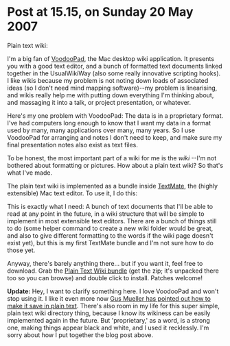 # Post at 15.15, on Sunday 20 May 2007

Plain text wiki:

I'm a big fan of [VoodooPad](http://flyingmeat.com/voodoopad/ "Mac desktop
wiki."), the Mac desktop wiki application. It presents you with a good text
editor, and a bunch of formatted text documents linked together in the
UsualWikiWay (also some really innovative scripting hooks). I like wikis
because my problem is not noting down loads of associated ideas (so I don't
need mind mapping software)--my problem is linearising, and wikis really help
me with putting down everything I'm thinking about, and massaging it into a
talk, or project presentation, or whatever.

Here's my one problem with VoodooPad: The data is in a proprietary format.
I've had computers long enough to know that I want my data in a format used by
many, many applications over many, many years. So I use VoodooPad for
arranging and notes I don't need to keep, and make sure my final presentation
notes also exist as text files.

To be honest, the most important part of a wiki for me is the _wiki_ \--I'm
not bothered about formatting or pictures. How about a plain text wiki? So
that's what I've made.

The plain text wiki is implemented as a bundle inside
[TextMate](http://macromates.com/ "Mac text editor."), the (highly extensible)
Mac text editor. To use it, I do this:

This is exactly what I need: A bunch of text documents that I'll be able to
read at any point in the future, in a wiki structure that will be simple to
implement in most extensible text editors. There are a bunch of things still
to do (some helper command to create a new wiki folder would be great, and
also to give different formatting to the words if the wiki page doesn't exist
yet), but this is my first TextMate bundle and I'm not sure how to do those
yet.

Anyway, there's barely anything there... but if you want it, feel free to
download. Grab the [Plain Text Wiki bundle](/home/more/2007/05/textmate-wiki/ "My pretty rubbish plain text wiki for TextMate.") (get the zip; it's unpacked
there too so you can browse) and double click to install. Patches welcome!

**Update:** Hey, I want to clarify something here. I love VoodooPad and won't
stop using it. I like it even more now [Gus Mueller has pointed out how to
make it save in plain
text](http://gusmueller.com/blog/archives/2007/05/voodoopad_s_file_format.html "VoodooPad can be made to save in plain text."). There's also room in my life
for this super simple, plain text wiki directory thing, because I know its
wikiness can be easily implemented again in the future. But 'proprietary,' as
a word, is a strong one, making things appear black and white, and I used it
recklessly. I'm sorry about how I put together the blog post above.
